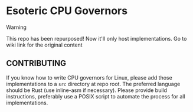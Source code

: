 # Esoteric CPU Governors
> [!warning]
> This repo has been repurposed!
> Now it'll only host implementations.
> Go to wiki link for the original content

## CONTRIBUTING
If you know how to write CPU governors for Linux, please add those implementations to a `src` directory at repo root. The preferred language should be Rust (use inline-asm if necessary). Please provide build instructions, preferably use a POSIX script to automate the process for all implementations.
